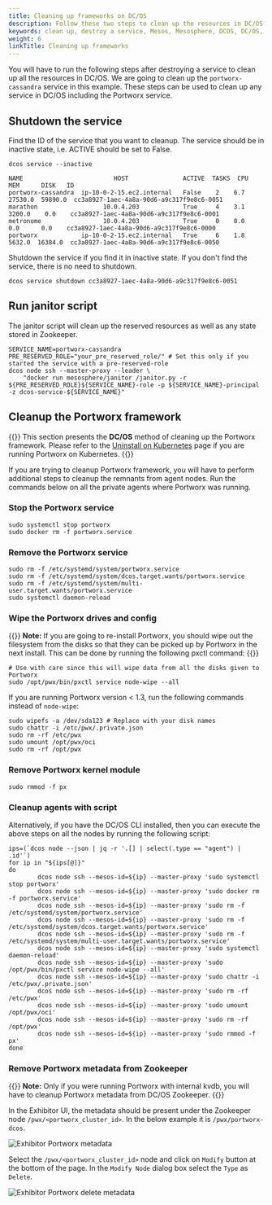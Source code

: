 ```yaml
---
title: Cleaning up frameworks on DC/OS
description: Follow these two steps to clean up the resources in DC/OS after destroying a service. We're cleaning a portworx-cassandra service in this example.
keywords: clean up, destroy a service, Mesos, Mesosphere, DCOS, DC/OS, Cassandra
weight: 6
linkTitle: Cleaning up frameworks
---
```


You will have to run the following steps after destroying a service to clean up all the resources in DC/OS.  We are
going to clean up the `portworx-cassandra` service in this example. These steps can be used to clean up any service
in DC/OS including the Portworx service.

## Shutdown the service

Find the ID of the service that you want to cleanup. The service should be in inactive state, i.e. ACTIVE should be
set to False.
```text
dcos service --inactive
```
```output
NAME                         HOST               ACTIVE  TASKS  CPU    MEM      DISK   ID
portworx-cassandra  ip-10-0-2-15.ec2.internal   False    2    6.7  27530.0  59890.0  cc3a8927-1aec-4a8a-90d6-a9c317f9e8c6-0051
marathon                  10.0.4.203            True     4    3.1   3200.0    0.0    cc3a8927-1aec-4a8a-90d6-a9c317f9e8c6-0001
metronome                 10.0.4.203            True     0    0.0    0.0      0.0    cc3a8927-1aec-4a8a-90d6-a9c317f9e8c6-0000
portworx            ip-10-0-2-15.ec2.internal   True     6    1.8   5632.0  16384.0  cc3a8927-1aec-4a8a-90d6-a9c317f9e8c6-0050
```

Shutdown the service if you find it in inactive state. If you don't find the service, there is no need to shutdown.
```text
dcos service shutdown cc3a8927-1aec-4a8a-90d6-a9c317f9e8c6-0051
```

## Run janitor script
The janitor script will clean up the reserved resources as well as any state stored in Zookeeper.

```text
SERVICE_NAME=portworx-cassandra
PRE_RESERVED_ROLE="your_pre_reserved_role/" # Set this only if you started the service with a pre-reserved-role
dcos node ssh --master-proxy --leader \
    "docker run mesosphere/janitor /janitor.py -r ${PRE_RESERVED_ROLE}${SERVICE_NAME}-role -p ${SERVICE_NAME}-principal -z dcos-service-${SERVICE_NAME}"
```

## Cleanup the Portworx framework

{{<info>}}
This section presents the **DC/OS** method of cleaning up the Portworx framework. Please refer to the [Uninstall on Kubernetes](/portworx-install-with-kubernetes/operate-and-maintain-on-kubernetes/uninstall/) page if you are running Portworx on Kubernetes.
{{</info>}}

If you are trying to cleanup Portworx framework, you will have to perform additional steps to cleanup the remnants
from agent nodes. Run the commands below on all the private agents where Portworx was running.

### Stop the Portworx service
```text
sudo systemctl stop portworx
sudo docker rm -f portworx.service
```

### Remove the Portworx service
```text
sudo rm -f /etc/systemd/system/portworx.service
sudo rm -f /etc/systemd/system/dcos.target.wants/portworx.service
sudo rm -f /etc/systemd/system/multi-user.target.wants/portworx.service
sudo systemctl daemon-reload
```

### Wipe the Portworx drives and config
{{<info>}}
**Note:** If you are going to re-install Portworx, you should wipe out the filesystem from the disks so that they
can be picked up by Portworx in the next install. This can be done by running the following pxctl command:
{{</info>}}

```text
# Use with care since this will wipe data from all the disks given to Portworx 
sudo /opt/pwx/bin/pxctl service node-wipe --all
```

If you are running Portworx version < 1.3, run the following commands instead of `node-wipe`:

```text
sudo wipefs -a /dev/sda123 # Replace with your disk names
sudo chattr -i /etc/pwx/.private.json
sudo rm -rf /etc/pwx
sudo umount /opt/pwx/oci
sudo rm -rf /opt/pwx
```

### Remove Portworx kernel module

```text
sudo rmmod -f px
```

### Cleanup agents with script
Alternatively, if you have the DC/OS CLI installed, then you can execute the above steps on all the nodes by running the following script:

```text
ips=(`dcos node --json | jq -r '.[] | select(.type == "agent") | .id'`)
for ip in "${ips[@]}"
do
        dcos node ssh --mesos-id=${ip} --master-proxy 'sudo systemctl stop portworx'
        dcos node ssh --mesos-id=${ip} --master-proxy 'sudo docker rm -f portworx.service'
        dcos node ssh --mesos-id=${ip} --master-proxy 'sudo rm -f /etc/systemd/system/portworx.service'
        dcos node ssh --mesos-id=${ip} --master-proxy 'sudo rm -f /etc/systemd/system/dcos.target.wants/portworx.service'
        dcos node ssh --mesos-id=${ip} --master-proxy 'sudo rm -f /etc/systemd/system/multi-user.target.wants/portworx.service'
        dcos node ssh --mesos-id=${ip} --master-proxy 'sudo systemctl daemon-reload'
        dcos node ssh --mesos-id=${ip} --master-proxy 'sudo /opt/pwx/bin/pxctl service node-wipe --all'
        dcos node ssh --mesos-id=${ip} --master-proxy 'sudo chattr -i /etc/pwx/.private.json'
        dcos node ssh --mesos-id=${ip} --master-proxy 'sudo rm -rf /etc/pwx'
        dcos node ssh --mesos-id=${ip} --master-proxy 'sudo umount /opt/pwx/oci'
        dcos node ssh --mesos-id=${ip} --master-proxy 'sudo rm -rf /opt/pwx'
        dcos node ssh --mesos-id=${ip} --master-proxy 'sudo rmmod -f px'
done
```

### Remove Portworx metadata from Zookeeper
{{<info>}}
**Note:** Only if you were running Portworx with internal kvdb, you will have to cleanup Portworx metadata from DC/OS Zookeeper.
{{</info>}}

In the Exhibitor UI, the metadata should be present under the Zookeeper node `/pwx/<portworx_cluster_id>`.
In the below example it is `/pwx/portworx-dcos`.

![Exhibitor Portworx metadata](/img/dcos-portworx-internal-kvdb-metadata.png)

Select the `/pwx/<portworx_cluster_id>` node and click on `Modify` button at the bottom of the page. In the
`Modify Node` dialog box select the `Type` as `Delete`.

![Exhibitor Portworx delete metadata](/img/dcos-portworx-delete-internal-kvdb-metadata.png)
